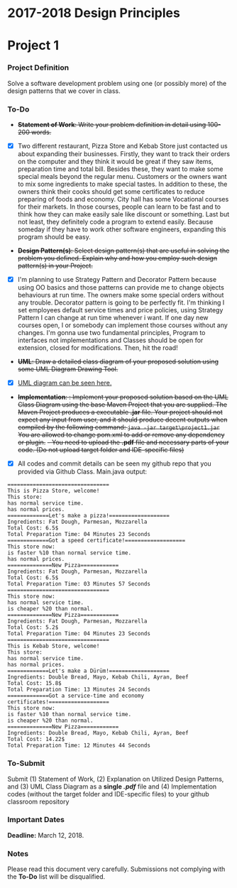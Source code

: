 # 2017-2018 Design Principles
# Project 1
### Project Definition
Solve a software development problem using one (or possibly more) of the design patterns that we cover in class. 
###  To-Do
- ~~**Statement of Work**: Write your problem definition in detail using 100-200 words.~~

- [x] Two different restaurant, Pizza Store and Kebab Store just contacted us about expanding their businesses. Firstly, they want to track their orders on the computer and they think it would be great if they saw items, preparation time and total bill. Besides these, they want to make some special meals beyond the regular menu. Customers or the owners want to mix some ingredients to make special tastes. In addition to these, the owners think their cooks should get some certificates to reduce preparing of foods and economy. City hall has some Vocational courses for their markets. In those courses, people can learn to be fast and to think how they can make easily sale like discount or something. Last but not least, they definitely code a program to extend easily. Because someday if they have to work other software engineers, expanding this program should be easy.
- ~~**Design Pattern(s)**: Select design pattern(s) that are useful in solving the problem you defined. Explain why and how you employ such design pattern(s) in your Project.~~
- [x] I'm planning to use Strategy Pattern and Decorator Pattern because using OO basics and those patterns can provide me to change objects behaviours at run time. The owners make some special orders without any trouble. Decorator pattern is going to be perfectly fit. I'm thinking I set employees default service times and price policies, using Strategy Pattern I can change at run time whenever i want. If one day new courses open, I or somebody can implement those courses without any changes. I'm gonna use two fundamental principles, Program to interfaces not implementations and Classes should be open for extension, closed for modifications. Then, hit the road!
    
 - ~~**UML**: Draw a detailed class diagram of your proposed solution using some UML Diagram Drawing Tool.~~
 - [x] [UML diagram can be seen here.](/UML-Diagram.pdf)
- ~~**Implementation**: : Implement your proposed solution based on the UML Class Diagram using the base Maven Project that you are supplied. The Maven Project produces a executable **.jar** file. 
Your project should not expect any input from user, and it should produce decent outputs when compiled by the following command:  `java -jar target\project1.jar`
You are allowed to change pom.xml to add or remove any dependency or plugin.~~
~~- You need to upload the **.pdf** file and necessary parts of your code. (Do not upload target folder and IDE-specific files)~~
- [x] All codes and commit details can be seen my github repo that you provided via Github Class.
Main.java output:
```
================================
This is Pizza Store, welcome!
This store: 
has normal service time.
has normal prices.
=============Let's make a pizza!===================
Ingredients: Fat Dough, Parmesan, Mozzarella
Total Cost: 6.5$
Total Preparation Time: 04 Minutes 23 Seconds 
=============Got a speed certificate!===================
This store now: 
is faster %10 than normal service time.
has normal prices.
==============New Pizza============
Ingredients: Fat Dough, Parmesan, Mozzarella
Total Cost: 6.5$
Total Preparation Time: 03 Minutes 57 Seconds 
================================
This store now: 
has normal service time.
is cheaper %20 than normal.
==============New Pizza============
Ingredients: Fat Dough, Parmesan, Mozzarella
Total Cost: 5.2$
Total Preparation Time: 04 Minutes 23 Seconds 
================================
This is Kebab Store, welcome!
This store: 
has normal service time.
has normal prices.
=============Let's make a Dürüm!===================
Ingredients: Double Bread, Mayo, Kebab Chili, Ayran, Beef
Total Cost: 15.8$
Total Preparation Time: 13 Minutes 24 Seconds 
=============Got a service-time and economy certificates!===================
This store now: 
is faster %10 than normal service time.
is cheaper %20 than normal.
==============New Pizza============
Ingredients: Double Bread, Mayo, Kebab Chili, Ayran, Beef
Total Cost: 14.22$
Total Preparation Time: 12 Minutes 44 Seconds 
```

###  To-Submit
Submit (1) Statement of Work, (2) Explanation on Utilized Design Patterns, and (3) UML Class Diagram as a **single _.pdf_** file and (4) Implementation codes (without the target folder and IDE-specific files) to your github classroom repository

### Important Dates
**Deadline:**  March 12, 2018.

### Notes
Please read this document very carefully. 
Submissions not complying with the **To-Do** list will be disqualified.
